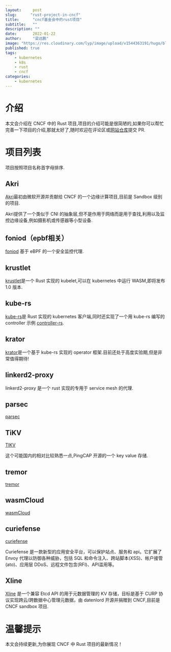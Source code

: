 ```yaml
---
layout:     post 
slug:      "rust-project-in-cncf"
title:      "cncf基金会中的rust项目"
subtitle:   ""
description: ""
date:       2022-01-22
author:     "梁远鹏"
image: "https://res.cloudinary.com/lyp/image/upload/v1544363191/hugo/blog.github.io/743a4e9227e1f14cb24a1eb6db29e183.jpg"
published: true
tags:
    - kubernetes
    - k8s
    - rust
    - cncf
categories: 
    - kubernetes
---
```


# 介绍 

本文会介绍在 CNCF 中的 Rust 项目,项目的介绍可能是很简陋的,如果你可以帮忙完善一下项目的介绍,那就太好了,随时欢迎在评论区或[网站仓库](https://github.com/liangyuanpeng/liangyuanpeng.github.io)提交 PR.

# 项目列表  

项目按照项目名称首字母排序.  

## Akri  

[Akri](https://github.com/project-akri/akri)最初由微软开源并贡献给 CNCF 的一个边缘计算项目,目前是 Sandbox 级别的项目.  

Akri提供了一个类似于 CNI 的抽象层,但不是作用于网络而是用于查找,利用以及监控边缘设备,例如摄影机或传感器等小型设备.

## foniod（epbf相关） 

[foniod](https://github.com/foniod/foniod) 基于 eBPF 的一个安全监控代理.

## krustlet   

[krustlet](https://github.com/krustlet/krustlet)是一个 Rust 实现的 kubelet,可以在 kubernetes 中运行 WASM,即将发布 1.0 版本.

## kube-rs  

[kube-rs](https://github.com/kube-rs/kube-rs)是 Rust 实现的 kubernetes 客户端,同时还实现了一个用 kube-rs 编写的 controller 示例 [controller-rs](https://github.com/kube-rs/controller-rs).  


## krator

[krator](https://github.com/krator-rs/krator)是一个基于 kube-rs 实现的 operator 框架.目前还处于高度实验期,但是非常值得期待!

## linkerd2-proxy  

linkerd2-proxy 是一个 rust 实现的专用于 service mesh 的代理.

## parsec

[parsec](https://github.com/parallaxsecond/parsec)

## TiKV  

[TIKV](https://github.com/tikv/tikv)

这个可能国内的相对比较熟悉一点,PingCAP 开源的一个 key value 存储.

## tremor  

[tremor](https://github.com/tremor-rs/tremor-runtime) 

## wasmCloud  

[wasmCloud](https://github.com/wasmCloud/wasmCloud) 

## curiefense

[curiefense](https://github.com/curiefense/curiefense)

Curiefense 是一款新型的应用安全平台，可以保护站点、服务和 api。它扩展了 Envoy 代理以防御各种威胁，包括 SQL 和命令注入、跨站脚本(XSS)、帐户接管(ato)、应用层 DDoS、远程文件包含(RFI)、API滥用等。

## Xline

[Xline](https://github.com/datenlord/Xline) 是一个兼容 Etcd API 的用于元数据管理的 KV 存储，目标是基于 CURP 协议实现跨云/跨数据中心管理元数据，由 datenlord 开源并捐赠到 CNCF,目前是 CNCF sandbox 项目.

# 温馨提示  

本文会持续更新,为你展现 CNCF 中 Rust 项目的最新情况！